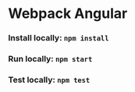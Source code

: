 # Webpack Angular


### Install locally: `npm install`
### Run locally: `npm start`
### Test locally: `npm test`
